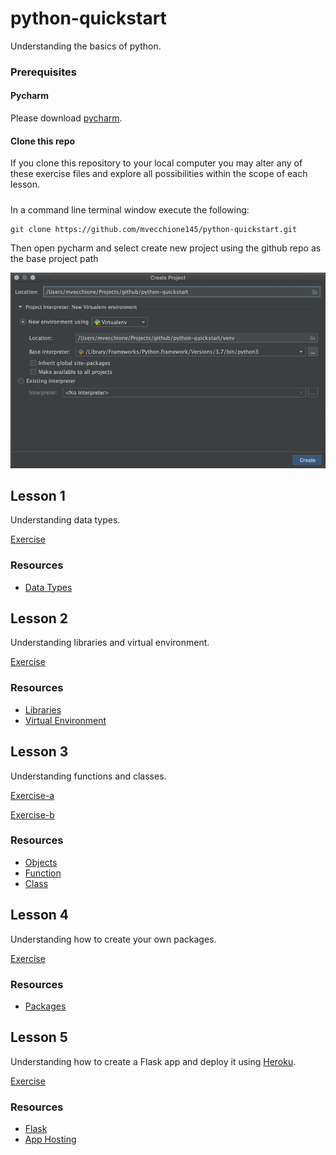 # python-quickstart
Understanding the basics of python.

### Prerequisites

#### Pycharm

Please download [pycharm](https://www.jetbrains.com/pycharm/download/).

#### Clone this repo

If you clone this repository to your local computer you may alter any of these exercise files and explore all
possibilities within the scope of each lesson.

##### 

In a command line terminal window execute the following:
```
git clone https://github.com/mvecchione145/python-quickstart.git
```
Then open pycharm and select create new project using the github repo as the base project path

![Image of pycharm project](pycharm-new-project.png)

## Lesson 1

Understanding data types.

[Exercise](https://github.com/mvecchione145/python-quickstart/blob/main/lesson-01.py)

### Resources

- [Data Types](https://github.com/mvecchione145/python-quickstart/blob/main/resources/data_types.md)

## Lesson 2

Understanding libraries and virtual environment.

[Exercise](https://github.com/mvecchione145/python-quickstart/blob/main/lesson-02.py)

### Resources

- [Libraries](https://github.com/mvecchione145/python-quickstart/blob/main/resources/libraries.md)
- [Virtual Environment](https://github.com/mvecchione145/python-quickstart/blob/main/resources/virtual_env.md)

## Lesson 3

Understanding functions and classes.

[Exercise-a](https://github.com/mvecchione145/python-quickstart/blob/main/lesson-03a.py)

[Exercise-b](https://github.com/mvecchione145/python-quickstart/blob/main/lesson-03b.py)

### Resources

- [Objects]()
- [Function]()
- [Class]()

## Lesson 4

Understanding how to create your own packages.

[Exercise](https://github.com/mvecchione145/python-quickstart/blob/main/lesson-04.py)

### Resources

- [Packages]()

## Lesson 5

Understanding how to create a Flask app and deploy it using [Heroku](https://www.heroku.com/home).

[Exercise](https://github.com/mvecchione145/python-quickstart/blob/main/lesson-05.py)

### Resources

- [Flask]()
- [App Hosting]()